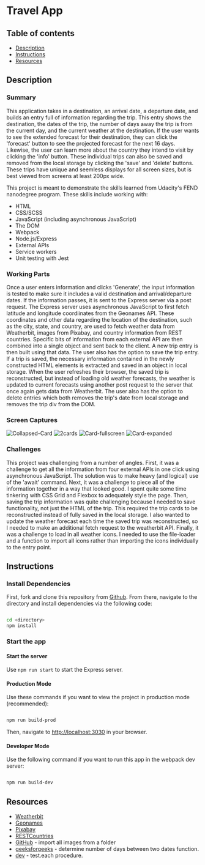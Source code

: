 # Travel App

## Table of contents

* [Description](#Description)
* [Instructions](#Instructions)
* [Resources](#Resources)

## Description

### Summary

This application takes in a destination, an arrival date, a departure date, and builds an entry full of information regarding the trip. This entry shows the destination, the dates of the trip, the number of days away the trip is from the current day, and the current weather at the destination. If the user wants to see the extended forecast for their destination, they can click the 'forecast' button to see the projected forecast for the next 16 days. Likewise, the user can learn more about the country they intend to visit by clicking the 'info' button. These individual trips can also be saved and removed from the local storage by clicking the 'save' and 'delete' buttons. These trips have unique and seemless displays for all screen sizes, but is best viewed from screens at least 200px wide.

This project is meant to demonstrate the skills learned from Udacity's FEND nanodegree program. These skills include working with:

* HTML
* CSS/SCSS
* JavaScript (including asynchronous JavaScript)
* The DOM
* Webpack
* Node.js/Express
* External APIs
* Service workers
* Unit testing with Jest

### Working Parts

Once a user enters information and clicks 'Generate', the input information is tested to make sure it includes a valid destination and arrival/departure dates. If the information passes, it is sent to the Express server via a post request. The Express server uses asynchronous JavaScript to first fetch latitude and longitude coordiinates from the Geonames API. These coordinates and other data regarding the location of the destination, such as the city, state, and country, are used to fetch weather data from Weatherbit, images from Pixabay, and country information from REST countries. Specific bits of information from each external API are then combined into a single object and sent back to the client. A new trip entry is then built using that data. The user also has the option to save the trip entry. If a trip is saved, the necessary information contained in the newly constructed HTML elements is extracted and saved in an object in local storage. When the user refreshes their browser, the saved trip is reconstructed, but instead of loading old weather forecasts, the weather is updated to current forecasts using another post request to the server that once again gets data from Weatherbit. The user also has the option to delete entries which both removes the trip's date from local storage and removes the trip div from the DOM.

### Screen Captures

![Collapsed-Card](./app_photos/1card_simple.PNG)
![2cards](./app_photos/2cards.PNG)
![Card-fullscreen](./app_photos/card_full.PNG)
![Card-expanded](./app_photos/card_expanded.PNG)

### Challenges

This project was challenging from a number of angles. First, it was a challenge to get all the information from four external APIs in one click using asynchronous JavaScript. The solution was to make heavy (and logical) use of the 'await' command. Next, it was a challenge to piece all of the information together in a way that looked good. I spent quite some time tinkering with CSS Grid and Flexbox to adequately style the page. Then, saving the trip information was quite challenging because I needed to save functionality, not just the HTML of the trip. This required the trip cards to be reconstructed instead of fully saved in the local storage. I also wanted to update the weather forecast each time the saved trip was reconstructed, so I needed to make an additional fetch request to the weatherbit API. Finally, it was a challenge to load in all weather icons. I needed to use the file-loader and a function to import all icons rather than importing the icons individually to the entry point.

## Instructions

### Install Dependencies

First, fork and clone this repository from [Github](https://github.com/LanceStasinski/FEND-05-TravelApp). From there, navigate to the directory and install dependencies via the following code:

```bash

cd <directory>
npm install

```

### Start the app

#### Start the server

Use `npm run start` to start the Express server.

#### Production Mode

Use these commands if you want to view the project in production mode (recommended):

```bash

npm run build-prod

```

Then, navigate to [http://localhost:3030](http://localhost:3030) in your browser.

#### Developer Mode

Use the following command if you want to run this app in the webpack dev server:

```bash

npm run build-dev

```

## Resources

* [Weatherbit](https://www.weatherbit.io/api)
* [Geonames](https://www.geonames.org/export/web-services.html)
* [Pixabay](https://pixabay.com/api/docs/)
* [RESTCountries](https://restcountries.eu/#api-endpoints-name)
* [GitHub](https://github.com/gatsbyjs/gatsby/issues/3663) - import all images from a folder
* [geeksforgeeks](https://www.geeksforgeeks.org/how-to-calculate-the-number-of-days-between-two-dates-in-javascript/) -  determine number of days between two dates function.
* [dev](https://dev.to/bgord/simplify-repetitive-jest-test-cases-with-test-each-310m) - test.each procedure.
